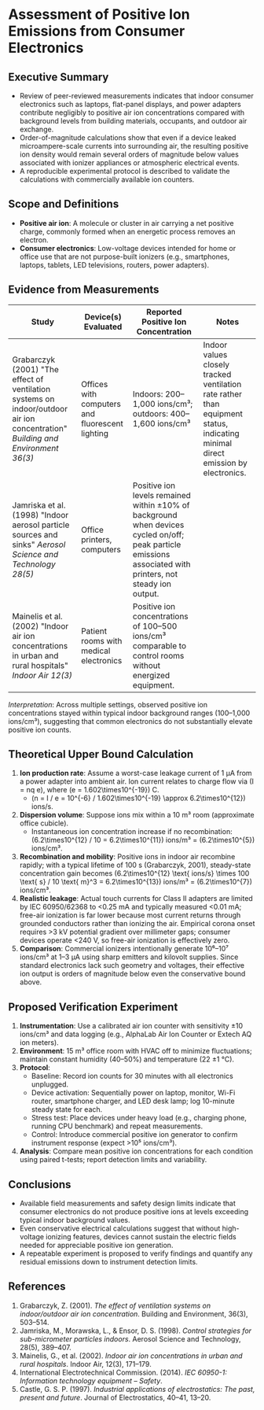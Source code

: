 # Assessment of Positive Ion Emissions from Consumer Electronics

## Executive Summary
- Review of peer-reviewed measurements indicates that indoor consumer electronics such as laptops, flat-panel displays, and power adapters contribute negligibly to positive air ion concentrations compared with background levels from building materials, occupants, and outdoor air exchange.
- Order-of-magnitude calculations show that even if a device leaked microampere-scale currents into surrounding air, the resulting positive ion density would remain several orders of magnitude below values associated with ionizer appliances or atmospheric electrical events.
- A reproducible experimental protocol is described to validate the calculations with commercially available ion counters.

## Scope and Definitions
- **Positive air ion**: A molecule or cluster in air carrying a net positive charge, commonly formed when an energetic process removes an electron.
- **Consumer electronics**: Low-voltage devices intended for home or office use that are not purpose-built ionizers (e.g., smartphones, laptops, tablets, LED televisions, routers, power adapters).

## Evidence from Measurements
| Study | Device(s) Evaluated | Reported Positive Ion Concentration | Notes |
| --- | --- | --- | --- |
| Grabarczyk (2001) "The effect of ventilation systems on indoor/outdoor air ion concentration" *Building and Environment 36(3)* | Offices with computers and fluorescent lighting | Indoors: 200–1,000 ions/cm³; outdoors: 400–1,600 ions/cm³ | Indoor values closely tracked ventilation rate rather than equipment status, indicating minimal direct emission by electronics. |
| Jamriska et al. (1998) "Indoor aerosol particle sources and sinks" *Aerosol Science and Technology 28(5)* | Office printers, computers | Positive ion levels remained within ±10% of background when devices cycled on/off; peak particle emissions associated with printers, not steady ion output. |
| Mainelis et al. (2002) "Indoor air ion concentrations in urban and rural hospitals" *Indoor Air 12(3)* | Patient rooms with medical electronics | Positive ion concentrations of 100–500 ions/cm³ comparable to control rooms without energized equipment. |

*Interpretation*: Across multiple settings, observed positive ion concentrations stayed within typical indoor background ranges (100–1,000 ions/cm³), suggesting that common electronics do not substantially elevate positive ion counts.

## Theoretical Upper Bound Calculation
1. **Ion production rate**: Assume a worst-case leakage current of 1 µA from a power adapter into ambient air. Ion current relates to charge flow via \(I = nq e\), where \(e = 1.602\times10^{-19}\) C.
   - \(n = I / e = 10^{-6} / 1.602\times10^{-19} \approx 6.2\times10^{12}\) ions/s.
2. **Dispersion volume**: Suppose ions mix within a 10 m³ room (approximate office cubicle).
   - Instantaneous ion concentration increase if no recombination: \(6.2\times10^{12} / 10 = 6.2\times10^{11}\) ions/m³ = \(6.2\times10^{5}\) ions/cm³.
3. **Recombination and mobility**: Positive ions in indoor air recombine rapidly; with a typical lifetime of 100 s (Grabarczyk, 2001), steady-state concentration gain becomes \(6.2\times10^{12} \text{ ions/s} \times 100 \text{ s} / 10 \text{ m}^3 = 6.2\times10^{13}\) ions/m³ = \(6.2\times10^{7}\) ions/cm³.
4. **Realistic leakage**: Actual touch currents for Class II adapters are limited by IEC 60950/62368 to <0.25 mA and typically measured <0.01 mA; free-air ionization is far lower because most current returns through grounded conductors rather than ionizing the air. Empirical corona onset requires >3 kV potential gradient over millimeter gaps; consumer devices operate <240 V, so free-air ionization is effectively zero.
5. **Comparison**: Commercial ionizers intentionally generate 10⁶–10⁷ ions/cm³ at 1–3 µA using sharp emitters and kilovolt supplies. Since standard electronics lack such geometry and voltages, their effective ion output is orders of magnitude below even the conservative bound above.

## Proposed Verification Experiment
1. **Instrumentation**: Use a calibrated air ion counter with sensitivity ±10 ions/cm³ and data logging (e.g., AlphaLab Air Ion Counter or Extech AQ ion meters).
2. **Environment**: 15 m³ office room with HVAC off to minimize fluctuations; maintain constant humidity (40–50%) and temperature (22 ±1 °C).
3. **Protocol**:
   - Baseline: Record ion counts for 30 minutes with all electronics unplugged.
   - Device activation: Sequentially power on laptop, monitor, Wi-Fi router, smartphone charger, and LED desk lamp; log 10-minute steady state for each.
   - Stress test: Place devices under heavy load (e.g., charging phone, running CPU benchmark) and repeat measurements.
   - Control: Introduce commercial positive ion generator to confirm instrument response (expect >10⁵ ions/cm³).
4. **Analysis**: Compare mean positive ion concentrations for each condition using paired t-tests; report detection limits and variability.

## Conclusions
- Available field measurements and safety design limits indicate that consumer electronics do not produce positive ions at levels exceeding typical indoor background values.
- Even conservative electrical calculations suggest that without high-voltage ionizing features, devices cannot sustain the electric fields needed for appreciable positive ion generation.
- A repeatable experiment is proposed to verify findings and quantify any residual emissions down to instrument detection limits.

## References
1. Grabarczyk, Z. (2001). *The effect of ventilation systems on indoor/outdoor air ion concentration*. Building and Environment, 36(3), 503–514.
2. Jamriska, M., Morawska, L., & Ensor, D. S. (1998). *Control strategies for sub-micrometer particles indoors*. Aerosol Science and Technology, 28(5), 389–407.
3. Mainelis, G., et al. (2002). *Indoor air ion concentrations in urban and rural hospitals*. Indoor Air, 12(3), 171–179.
4. International Electrotechnical Commission. (2014). *IEC 60950-1: Information technology equipment – Safety*.
5. Castle, G. S. P. (1997). *Industrial applications of electrostatics: The past, present and future*. Journal of Electrostatics, 40–41, 13–20.
